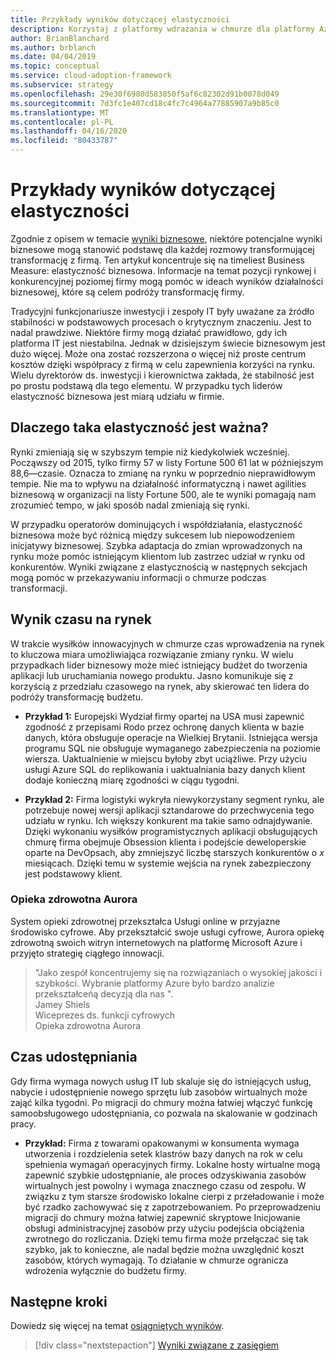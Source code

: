 ```yaml
---
title: Przykłady wyników dotyczącej elastyczności
description: Korzystaj z platformy wdrażania w chmurze dla platformy Azure, aby zrozumieć swoją sytuację na rynku firmy i konkurencyjną poziomą.
author: BrianBlanchard
ms.author: brblanch
ms.date: 04/04/2019
ms.topic: conceptual
ms.service: cloud-adoption-framework
ms.subservice: strategy
ms.openlocfilehash: 29e30f6980d583850f5af6c82302d91b0078d049
ms.sourcegitcommit: 7d3fc1e407cd18c4fc7c4964a77885907a9b85c0
ms.translationtype: MT
ms.contentlocale: pl-PL
ms.lasthandoff: 04/16/2020
ms.locfileid: "80433787"
---
```

# <a name="examples-of-agility-outcomes"></a>Przykłady wyników dotyczącej elastyczności

Zgodnie z opisem w temacie [wyniki biznesowe](./index.md), niektóre potencjalne wyniki biznesowe mogą stanowić podstawę dla każdej rozmowy transformującej transformację z firmą. Ten artykuł koncentruje się na timeliest Business Measure: elastyczność biznesowa. Informacje na temat pozycji rynkowej i konkurencyjnej poziomej firmy mogą pomóc w ideach wyników działalności biznesowej, które są celem podróży transformację firmy.

Tradycyjni funkcjonariusze inwestycji i zespoły IT były uważane za źródło stabilności w podstawowych procesach o krytycznym znaczeniu. Jest to nadal prawdziwe. Niektóre firmy mogą działać prawidłowo, gdy ich platforma IT jest niestabilna. Jednak w dzisiejszym świecie biznesowym jest dużo więcej. Może ona zostać rozszerzona o więcej niż proste centrum kosztów dzięki współpracy z firmą w celu zapewnienia korzyści na rynku. Wielu dyrektorów ds. inwestycji i kierownictwa zakłada, że stabilność jest po prostu podstawą dla tego elementu. W przypadku tych liderów elastyczność biznesowa jest miarą udziału w firmie.

<!-- markdownlint-disable MD026 -->

## <a name="why-is-agility-so-important"></a>Dlaczego taka elastyczność jest ważna?

Rynki zmieniają się w szybszym tempie niż kiedykolwiek wcześniej. Począwszy od 2015, tylko firmy 57 w listy Fortune 500 61 lat w późniejszym 88,6&mdash;czasie. Oznacza to zmianę na rynku w poprzednio nieprawidłowym tempie. Nie ma to wpływu na działalność informatyczną i nawet agilities biznesową w organizacji na listy Fortune 500, ale te wyniki pomagają nam zrozumieć tempo, w jaki sposób nadal zmieniają się rynki.

W przypadku operatorów dominujących i współdziałania, elastyczność biznesowa może być różnicą między sukcesem lub niepowodzeniem inicjatywy biznesowej. Szybka adaptacja do zmian wprowadzonych na rynku może pomóc istniejącym klientom lub zastrzec udział w rynku od konkurentów. Wyniki związane z elastycznością w następnych sekcjach mogą pomóc w przekazywaniu informacji o chmurze podczas transformacji.

## <a name="time-to-market-outcome"></a>Wynik czasu na rynek

W trakcie wysiłków innowacyjnych w chmurze czas wprowadzenia na rynek to kluczowa miara umożliwiająca rozwiązanie zmiany rynku. W wielu przypadkach lider biznesowy może mieć istniejący budżet do tworzenia aplikacji lub uruchamiania nowego produktu. Jasno komunikuje się z korzyścią z przedziału czasowego na rynek, aby skierować ten lidera do podróży transformację budżetu.

- **Przykład 1:** Europejski Wydział firmy opartej na USA musi zapewnić zgodność z przepisami Rodo przez ochronę danych klienta w bazie danych, która obsługuje operacje na Wielkiej Brytanii. Istniejąca wersja programu SQL nie obsługuje wymaganego zabezpieczenia na poziomie wiersza. Uaktualnienie w miejscu byłoby zbyt uciążliwe. Przy użyciu usługi Azure SQL do replikowania i uaktualniania bazy danych klient dodaje konieczną miarę zgodności w ciągu tygodni.

- **Przykład 2:** Firma logistyki wykryła niewykorzystany segment rynku, ale potrzebuje nowej wersji aplikacji sztandarowe do przechwycenia tego udziału w rynku. Ich większy konkurent ma takie samo odnajdywanie. Dzięki wykonaniu wysiłków programistycznych aplikacji obsługujących chmurę firma obejmuje Obsession klienta i podejście deweloperskie oparte na DevOpsach, aby zmniejszyć liczbę starszych konkurentów o _x_ miesiącach. Dzięki temu w systemie wejścia na rynek zabezpieczony jest podstawowy klient.

### <a name="aurora-health-care"></a>Opieka zdrowotna Aurora

System opieki zdrowotnej przekształca Usługi online w przyjazne środowisko cyfrowe. Aby przekształcić swoje usługi cyfrowe, Aurora opiekę zdrowotną swoich witryn internetowych na platformę Microsoft Azure i przyjęto strategię ciągłego innowacji.

<!-- cSpell:ignore Jamey Shiels -->

> "Jako zespół koncentrujemy się na rozwiązaniach o wysokiej jakości i szybkości. Wybranie platformy Azure było bardzo analizie przekształceńą decyzją dla nas ".  
> Jamey Shiels  
> Wiceprezes ds. funkcji cyfrowych  
> Opieka zdrowotna Aurora

## <a name="provision-time"></a>Czas udostępniania

Gdy firma wymaga nowych usług IT lub skaluje się do istniejących usług, nabycie i udostępnienie nowego sprzętu lub zasobów wirtualnych może zająć kilka tygodni. Po migracji do chmury można łatwiej włączyć funkcję samoobsługowego udostępniania, co pozwala na skalowanie w godzinach pracy.

- **Przykład:** Firma z towarami opakowanymi w konsumenta wymaga utworzenia i rozdzielenia setek klastrów bazy danych na rok w celu spełnienia wymagań operacyjnych firmy. Lokalne hosty wirtualne mogą zapewnić szybkie udostępnianie, ale proces odzyskiwania zasobów wirtualnych jest powolny i wymaga znacznego czasu od zespołu. W związku z tym starsze środowisko lokalne cierpi z przeładowanie i może być rzadko zachowywać się z zapotrzebowaniem. Po przeprowadzeniu migracji do chmury można łatwiej zapewnić skryptowe Inicjowanie obsługi administracyjnej zasobów przy użyciu podejścia obciążenia zwrotnego do rozliczania. Dzięki temu firma może przełączać się tak szybko, jak to konieczne, ale nadal będzie można uwzględnić koszt zasobów, których wymagają. To działanie w chmurze ogranicza wdrożenia wyłącznie do budżetu firmy.

## <a name="next-steps"></a>Następne kroki

Dowiedz się więcej na temat [osiągniętych wyników](./reach-outcomes.md).

> [!div class="nextstepaction"]
> [Wyniki związane z zasięgiem](./reach-outcomes.md)

